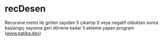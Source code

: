 # recDesen
Recursive metot ile girilen sayıdan 5 çıkartıp 0 veya negatif olduktan sonra başlangıç sayısına geri dönene kadar 5 ekleme yapan program (www.patika.dev)
